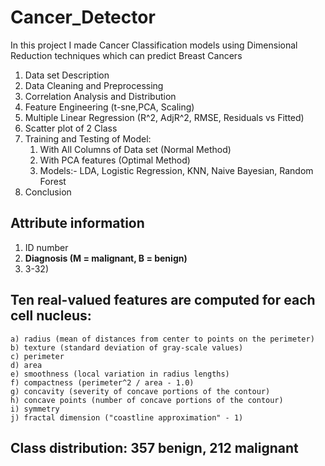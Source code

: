 # Cancer_Detector
In this project I made Cancer Classification models using Dimensional Reduction techniques which can predict Breast Cancers


1) Data set Description
2) Data Cleaning and Preprocessing
3) Correlation Analysis and Distribution 
4) Feature Engineering (t-sne,PCA, Scaling)
5) Multiple Linear Regression (R^2, AdjR^2, RMSE, Residuals vs Fitted)
6) Scatter plot of 2 Class
7) Training and Testing of Model:
    1) With All Columns of Data set (Normal Method)
    2) With PCA features (Optimal Method)
    3) Models:- LDA, Logistic Regression, KNN, Naive Bayesian, Random Forest 
8) Conclusion

## Attribute information

1)  ID number
2)  **Diagnosis (M = malignant, B = benign)**
3)  3-32)

## Ten real-valued features are computed for each cell nucleus:

    a) radius (mean of distances from center to points on the perimeter)
    b) texture (standard deviation of gray-scale values)
    c) perimeter
    d) area
    e) smoothness (local variation in radius lengths)
    f) compactness (perimeter^2 / area - 1.0)
    g) concavity (severity of concave portions of the contour)
    h) concave points (number of concave portions of the contour)
    i) symmetry 
    j) fractal dimension ("coastline approximation" - 1)

## Class distribution: 357 benign, 212 malignant
